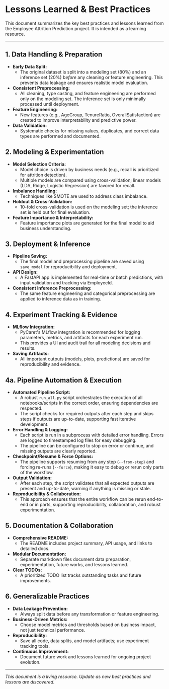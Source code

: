 # Lessons Learned & Best Practices

This document summarizes the key best practices and lessons learned from the Employee Attrition Prediction project. It is intended as a learning resource.

---

## 1. Data Handling & Preparation
- **Early Data Split:**
  - The original dataset is split into a modeling set (80%) and an inference set (20%) *before* any cleaning or feature engineering. This prevents data leakage and ensures realistic model evaluation.
- **Consistent Preprocessing:**
  - All cleaning, type casting, and feature engineering are performed only on the modeling set. The inference set is only minimally processed until deployment.
- **Feature Engineering:**
  - New features (e.g., AgeGroup, TenureRatio, OverallSatisfaction) are created to improve interpretability and predictive power.
- **Data Validation:**
  - Systematic checks for missing values, duplicates, and correct data types are performed and documented.

## 2. Modeling & Experimentation
- **Model Selection Criteria:**
  - Model choice is driven by business needs (e.g., recall is prioritized for attrition detection).
  - Multiple models are compared using cross-validation; linear models (LDA, Ridge, Logistic Regression) are favored for recall.
- **Imbalance Handling:**
  - Techniques like SMOTE are used to address class imbalance.
- **Holdout & Cross-Validation:**
  - 10-fold cross-validation is used on the modeling set; the inference set is held out for final evaluation.
- **Feature Importance & Interpretability:**
  - Feature importance plots are generated for the final model to aid business understanding.

## 3. Deployment & Inference
- **Pipeline Saving:**
  - The final model and preprocessing pipeline are saved using `save_model` for reproducibility and deployment.
- **API Design:**
  - A FastAPI app is implemented for real-time or batch predictions, with input validation and tracking via EmployeeId.
- **Consistent Inference Preprocessing:**
  - The same feature engineering and categorical preprocessing are applied to inference data as in training.

## 4. Experiment Tracking & Evidence
- **MLflow Integration:**
  - PyCaret's MLflow integration is recommended for logging parameters, metrics, and artifacts for each experiment run.
  - This provides a UI and audit trail for all modeling decisions and results.
- **Saving Artifacts:**
  - All important outputs (models, plots, predictions) are saved for reproducibility and evidence.

## 4a. Pipeline Automation & Execution
- **Automated Pipeline Script:**
  - A robust `run_all.py` script orchestrates the execution of all notebooks/scripts in the correct order, ensuring dependencies are respected.
  - The script checks for required outputs after each step and skips steps if outputs are up-to-date, supporting fast iterative development.
- **Error Handling & Logging:**
  - Each script is run in a subprocess with detailed error handling. Errors are logged to timestamped log files for easy debugging.
  - The pipeline can be configured to stop on error or continue, and missing outputs are clearly reported.
- **Checkpoint/Resume & Force Options:**
  - The pipeline supports resuming from any step (`--from-step`) and forcing re-runs (`--force`), making it easy to debug or rerun only parts of the workflow.
- **Output Validation:**
  - After each step, the script validates that all expected outputs are present and up-to-date, warning if anything is missing or stale.
- **Reproducibility & Collaboration:**
  - This approach ensures that the entire workflow can be rerun end-to-end or in parts, supporting reproducibility, collaboration, and robust experimentation.

## 5. Documentation & Collaboration
- **Comprehensive README:**
  - The README includes project summary, API usage, and links to detailed docs.
- **Modular Documentation:**
  - Separate markdown files document data preparation, experimentation, future works, and lessons learned.
- **Clear TODOs:**
  - A prioritized TODO list tracks outstanding tasks and future improvements.

## 6. Generalizable Practices
- **Data Leakage Prevention:**
  - Always split data before any transformation or feature engineering.
- **Business-Driven Metrics:**
  - Choose model metrics and thresholds based on business impact, not just technical performance.
- **Reproducibility:**
  - Save all code, data splits, and model artifacts; use experiment tracking tools.
- **Continuous Improvement:**
  - Document future work and lessons learned for ongoing project evolution.

---

*This document is a living resource. Update as new best practices and lessons are discovered.* 
